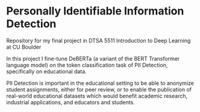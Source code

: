 # Personally Identifiable Information Detection
Repository for my final project in  DTSA 5511 Introduction to Deep Learning at CU Boulder

In this project I fine-tune DeBERTa (a variant of the BERT Transformer language model) on the token classification task of PII Detection, specifically on educational data.

PII Detection is important in the educational setting to be able to anonymize student assignments, either for peer review, or to enable the publication of real-world educational datasets which would benefit academic research, industrial applications, and educators and students.
